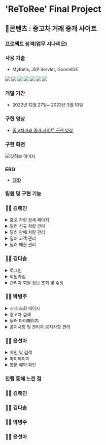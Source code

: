 # 'ReToRee' Final Project

## 📃콘텐츠 : 중고차 거래 중개 사이트

### 프로젝트 성격(업무 시나리오)

### 사용 기술

- MyBatis, JSP Servlet, GoormIDE

<img src="https://img.shields.io/badge/Java-3178C6?style=flat&logo=&logoColor=white"/> <img src="https://img.shields.io/badge/JavaScript-F7DF1E?style=flat&logo=JavaScript&logoColor=white"/> <img src="https://img.shields.io/badge/SpringBoot-6DB33F?style=flat&logo=Spring Boot&logoColor=white"/> <img src="https://img.shields.io/badge/MySQL-4479A1?style=flat&logo=MySQL&logoColor=white"/> <img src="https://img.shields.io/badge/Bootstrap-7952B3?style=flat&logo=Bootstrap&logoColor=white"/> <img src="https://img.shields.io/badge/HTML5-E34F26?style=flat&logo=HTML5&logoColor=white"/> <img src="https://img.shields.io/badge/CSS-1572B6?style=flat&logo=CSS3&logoColor=white"/>

### 개발 기간

- 2022년 12월 27일~ 2023년 3월 10일

### 구현 영상

- [중고차거래 중개 사이트 구현 영상]()

### 구현 화면

![깃허브 이미지](image.png)

### ERD

- [ERD](https://github.com/HNNNY35/final_retoree/blob/master/DataBases/table_schemas/merge_erd_3.png)

### 팀원 및 구현 기능

### 👩‍💻 김해인

<details>
<summary>중고 차량 상세 페이지</summary>

- [Mapper.xml](https://github.com/HNNNY35/final_retoree/blob/master/src/main/resources/sqlmapper/mysql/CarDetailMapper.xml)
- [Mapper.xml](https://github.com/HNNNY35/final_retoree/blob/master/src/main/resources/sqlmapper/mysql/CarDetailMapper.xml)
- [Mapper.xml](https://github.com/HNNNY35/final_retoree/blob/master/src/main/resources/sqlmapper/mysql/CarDetailMapper.xml)

</details>

<details>
<summary>딜러 신규 차량 관리</summary>

- [CarRegMapper.xml](https://github.com/HNNNY35/final_retoree/blob/master/src/main/resources/sqlmapper/mysql/CarRegMapper.xml)
- [Mapper.xml](https://github.com/HNNNY35/final_retoree/blob/master/src/main/resources/sqlmapper/mysql/CarDetailMapper.xml)
- [Mapper.xml](https://github.com/HNNNY35/final_retoree/blob/master/src/main/resources/sqlmapper/mysql/CarDetailMapper.xml)

</details>

<details>
<summary>딜러 판매 차량 관리</summary>
  
 ### 차량 정보 수정
  
 - [Mapper.xml](https://github.com/HNNNY35/final_retoree/blob/master/src/main/resources/sqlmapper/mysql/CarModifyMapper.xml)
 - [Controller.java](https://github.com/HNNNY35/final_retoree/blob/master/src/main/java/com/project/final_retoree/controller/CarModifyController.java)
 - [Service.java](https://github.com/HNNNY35/final_retoree/blob/master/src/main/java/com/project/final_retoree/services/CarModifyService.java)
 
  ### 판매 관리(방문 예약 확정, 판매 상태 변경)
 - [Mapper.xml](https://github.com/HNNNY35/final_retoree/blob/master/src/main/resources/sqlmapper/mysql/DealerSalesMgmtMapper.xml)
 - [Controller.java](https://github.com/HNNNY35/final_retoree/blob/master/src/main/java/com/project/final_retoree/controller/DealerSalesMgmtController.java)
 - [Service.java](https://github.com/HNNNY35/final_retoree/blob/master/src/main/java/com/project/final_retoree/services/DealerSalesMgmtService.java)
  
</details>

<details>
<summary>딜러 고객 관리</summary>

- [DealerSalesMgmtMapper.xml](https://github.com/HNNNY35/final_retoree/blob/master/src/main/resources/sqlmapper/mysql/DealerSalesMgmtMapper.xml)
- [Mapper.xml](https://github.com/HNNNY35/final_retoree/blob/master/src/main/resources/sqlmapper/mysql/CarDetailMapper.xml)
- [Mapper.xml](https://github.com/HNNNY35/final_retoree/blob/master/src/main/resources/sqlmapper/mysql/CarDetailMapper.xml)

</details>

<details>
<summary>딜러 매출 관리</summary>

- [DealerSalesMgmtMapper.xml](https://github.com/HNNNY35/final_retoree/blob/master/src/main/resources/sqlmapper/mysql/DealerSalesMgmtMapper.xml)
- [Mapper.xml](https://github.com/HNNNY35/final_retoree/blob/master/src/main/resources/sqlmapper/mysql/CarDetailMapper.xml)
- [Mapper.xml](https://github.com/HNNNY35/final_retoree/blob/master/src/main/resources/sqlmapper/mysql/CarDetailMapper.xml)

</details>

### 👩‍💻 김다솜

<details>
<summary>로그인</summary>

- [LoginMapper.xml](https://github.com/HNNNY35/final_retoree/blob/master/src/main/resources/sqlmapper/mysql/LoginMapper.xml)
- [Mapper.xml](https://github.com/HNNNY35/final_retoree/blob/master/src/main/resources/sqlmapper/mysql/CarDetailMapper.xml)
- [Mapper.xml](https://github.com/HNNNY35/final_retoree/blob/master/src/main/resources/sqlmapper/mysql/CarDetailMapper.xml)

</details>

<details>
<summary>회원가입</summary>

- [RegisterMapper.xml](https://github.com/HNNNY35/final_retoree/blob/master/src/main/resources/sqlmapper/mysql/RegisterMapper.xml)
- [Mapper.xml](https://github.com/HNNNY35/final_retoree/blob/master/src/main/resources/sqlmapper/mysql/CarDetailMapper.xml)
- [Mapper.xml](https://github.com/HNNNY35/final_retoree/blob/master/src/main/resources/sqlmapper/mysql/CarDetailMapper.xml)

</details>

<details>
<summary>관리자 회원 정보 조회 및 수정</summary>

- [UserInfoAdminMapper.xml](https://github.com/HNNNY35/final_retoree/blob/master/src/main/resources/sqlmapper/mysql/UserInfoAdminMapper.xml)
- [Mapper.xml](https://github.com/HNNNY35/final_retoree/blob/master/src/main/resources/sqlmapper/mysql/CarDetailMapper.xml)
- [Mapper.xml](https://github.com/HNNNY35/final_retoree/blob/master/src/main/resources/sqlmapper/mysql/CarDetailMapper.xml)

</details>

### 👩‍💻 박병주

<details>
<summary>시세 조회 페이지</summary>

- [CheckPriceMapper.xml](https://github.com/HNNNY35/final_retoree/blob/master/src/main/resources/sqlmapper/mysql/CheckPriceMapper.xml)
- [Mapper.xml](https://github.com/HNNNY35/final_retoree/blob/master/src/main/resources/sqlmapper/mysql/CarDetailMapper.xml)
- [Mapper.xml](https://github.com/HNNNY35/final_retoree/blob/master/src/main/resources/sqlmapper/mysql/CarDetailMapper.xml)

</details>

<details>
<summary>중고차 검색</summary>

- [SearchMapper.xml](https://github.com/HNNNY35/final_retoree/blob/master/src/main/resources/sqlmapper/mysql/SearchMapper.xml)
- [Mapper.xml](https://github.com/HNNNY35/final_retoree/blob/master/src/main/resources/sqlmapper/mysql/CarDetailMapper.xml)
- [Mapper.xml](https://github.com/HNNNY35/final_retoree/blob/master/src/main/resources/sqlmapper/mysql/CarDetailMapper.xml)

</details>

<details>
<summary>딜러 마이페이지</summary>

- [DealerMapper.xml](https://github.com/HNNNY35/final_retoree/blob/master/src/main/resources/sqlmapper/mysql/DealerMapper.xml)
- [Mapper.xml](https://github.com/HNNNY35/final_retoree/blob/master/src/main/resources/sqlmapper/mysql/CarDetailMapper.xml)
- [Mapper.xml](https://github.com/HNNNY35/final_retoree/blob/master/src/main/resources/sqlmapper/mysql/CarDetailMapper.xml)

</details>

<details>
<summary>공지사항 및 관리자 공지사항 관리</summary>

- [NoticeMapper.xml](https://github.com/HNNNY35/final_retoree/blob/master/src/main/resources/sqlmapper/mysql/NoticeMapper.xml)
- [Mapper.xml](https://github.com/HNNNY35/final_retoree/blob/master/src/main/resources/sqlmapper/mysql/CarDetailMapper.xml)
- [Mapper.xml](https://github.com/HNNNY35/final_retoree/blob/master/src/main/resources/sqlmapper/mysql/CarDetailMapper.xml)

</details>

### 👩‍💻 윤선아

<details>
<summary>메인 및 검색</summary>

- [MainMapper.xml](https://github.com/HNNNY35/final_retoree/blob/master/src/main/resources/sqlmapper/mysql/MainMapper.xml)
- [Mapper.xml](https://github.com/HNNNY35/final_retoree/blob/master/src/main/resources/sqlmapper/mysql/CarDetailMapper.xml)
- [Mapper.xml](https://github.com/HNNNY35/final_retoree/blob/master/src/main/resources/sqlmapper/mysql/CarDetailMapper.xml)

</details>

<details>
<summary>마이페이지</summary>

- [MyPageMapper.xml](https://github.com/HNNNY35/final_retoree/blob/master/src/main/resources/sqlmapper/mysql/MyPageMapper.xml)
- [Mapper.xml](https://github.com/HNNNY35/final_retoree/blob/master/src/main/resources/sqlmapper/mysql/CarDetailMapper.xml)
- [Mapper.xml](https://github.com/HNNNY35/final_retoree/blob/master/src/main/resources/sqlmapper/mysql/CarDetailMapper.xml)

</details>

<details>
<summary>방문 예약 확인</summary>

- [ReservationMapper.xml](https://github.com/HNNNY35/final_retoree/blob/master/src/main/resources/sqlmapper/mysql/ReservationMapper.xml)
- [Mapper.xml](https://github.com/HNNNY35/final_retoree/blob/master/src/main/resources/sqlmapper/mysql/CarDetailMapper.xml)
- [Mapper.xml](https://github.com/HNNNY35/final_retoree/blob/master/src/main/resources/sqlmapper/mysql/CarDetailMapper.xml)

</details>

### 진행 통해 느낀 점

### 👩‍💻 김해인

### 👩‍💻 김다솜

### 👩‍💻 박병주

### 👩‍💻 윤선아
